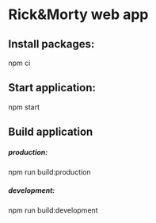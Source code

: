# Rick&Morty web app

## Install packages:
npm ci

## Start application:
npm start

## Build application

##### production:
npm run build:production

##### development:
npm run build:development
